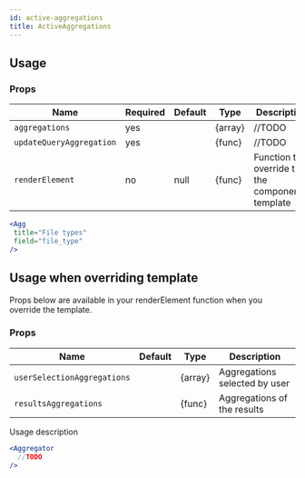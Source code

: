 ```yaml
---
id: active-aggregations
title: ActiveAggregations
---
```


## Usage

### Props

| Name                          | Required  | Default       | Type      | Description             |
| ------------------------------|-----------|---------------| ----------|-------------------------|
| ``aggregations``              | yes       |               | {array}   | //TODO |
| ``updateQueryAggregation``    | yes       |               | {func}    | //TODO  |
| ``renderElement``             | no        | null          | {func}    | Function to override the the component's template |


```jsx
<Agg
 title="File types"
 field="file_type"
/>
```

## Usage when overriding template

Props below are available in your renderElement function when you override the template.

### Props

| Name                          | Default       | Type      | Description                   |
| ------------------------------|---------------| ----------|-------------------------------|
| ``userSelectionAggregations`` |               | {array}   | Aggregations selected by user |
| ``resultsAggregations``       |               | {func}    | Aggregations of the results   |

Usage description
```jsx
<Aggregator
  //TODO
/>
```

